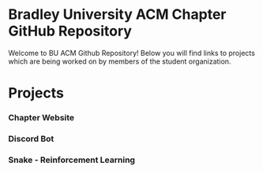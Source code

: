 # Bradley University ACM Chapter GitHub Repository

<p> Welcome to BU ACM Github Repository! Below you will find links to projects which are being worked on by members of the student organization. </p>

# Projects
<h3> Chapter Website </h3>
<h3> Discord Bot </h3>
<h3> Snake - Reinforcement Learning </h3>

